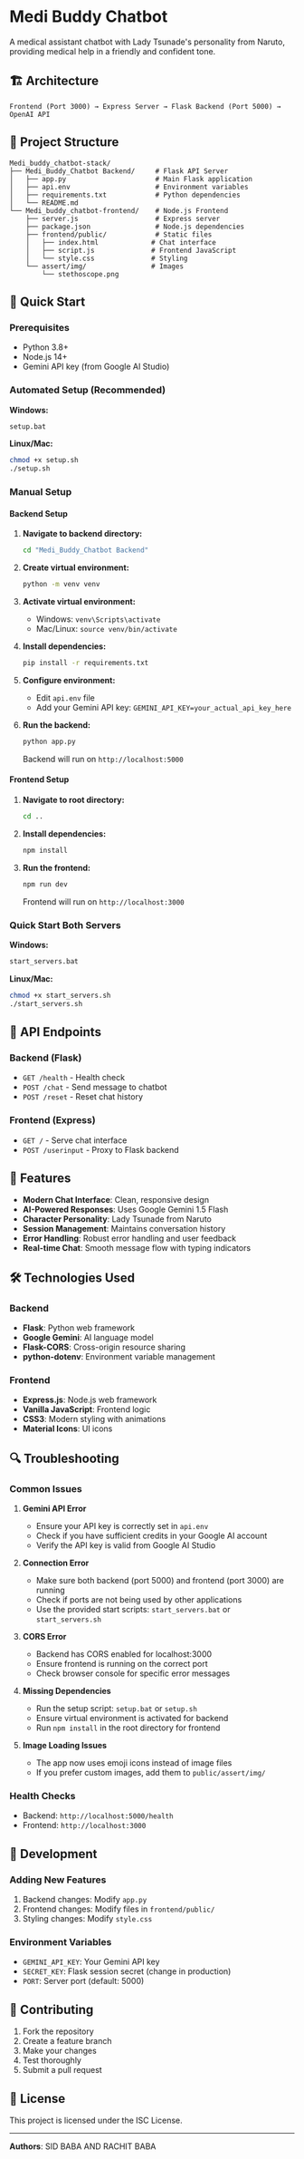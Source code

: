 # Medi Buddy Chatbot

A medical assistant chatbot with Lady Tsunade's personality from Naruto, providing medical help in a friendly and confident tone.

## 🏗️ Architecture

```
Frontend (Port 3000) → Express Server → Flask Backend (Port 5000) → OpenAI API
```

## 📁 Project Structure

```
Medi_buddy_chatbot-stack/
├── Medi_Buddy_Chatbot Backend/     # Flask API Server
│   ├── app.py                      # Main Flask application
│   ├── api.env                     # Environment variables
│   ├── requirements.txt            # Python dependencies
│   └── README.md
└── Medi_buddy_chatbot-frontend/    # Node.js Frontend
    ├── server.js                   # Express server
    ├── package.json                # Node.js dependencies
    ├── frontend/public/            # Static files
    │   ├── index.html             # Chat interface
    │   ├── script.js              # Frontend JavaScript
    │   └── style.css              # Styling
    └── assert/img/                # Images
        └── stethoscope.png
```

## 🚀 Quick Start

### Prerequisites
- Python 3.8+
- Node.js 14+
- Gemini API key (from Google AI Studio)

### Automated Setup (Recommended)

**Windows:**
```bash
setup.bat
```

**Linux/Mac:**
```bash
chmod +x setup.sh
./setup.sh
```

### Manual Setup

#### Backend Setup

1. **Navigate to backend directory:**
   ```bash
   cd "Medi_Buddy_Chatbot Backend"
   ```

2. **Create virtual environment:**
   ```bash
   python -m venv venv
   ```

3. **Activate virtual environment:**
   - Windows: `venv\Scripts\activate`
   - Mac/Linux: `source venv/bin/activate`

4. **Install dependencies:**
   ```bash
   pip install -r requirements.txt
   ```

5. **Configure environment:**
   - Edit `api.env` file
   - Add your Gemini API key: `GEMINI_API_KEY=your_actual_api_key_here`

6. **Run the backend:**
   ```bash
   python app.py
   ```
   Backend will run on `http://localhost:5000`

#### Frontend Setup

1. **Navigate to root directory:**
   ```bash
   cd ..
   ```

2. **Install dependencies:**
   ```bash
   npm install
   ```

3. **Run the frontend:**
   ```bash
   npm run dev
   ```
   Frontend will run on `http://localhost:3000`

### Quick Start Both Servers

**Windows:**
```bash
start_servers.bat
```

**Linux/Mac:**
```bash
chmod +x start_servers.sh
./start_servers.sh
```

## 🔧 API Endpoints

### Backend (Flask)
- `GET /health` - Health check
- `POST /chat` - Send message to chatbot
- `POST /reset` - Reset chat history

### Frontend (Express)
- `GET /` - Serve chat interface
- `POST /userinput` - Proxy to Flask backend

## 🎨 Features

- **Modern Chat Interface**: Clean, responsive design
- **AI-Powered Responses**: Uses Google Gemini 1.5 Flash
- **Character Personality**: Lady Tsunade from Naruto
- **Session Management**: Maintains conversation history
- **Error Handling**: Robust error handling and user feedback
- **Real-time Chat**: Smooth message flow with typing indicators

## 🛠️ Technologies Used

### Backend
- **Flask**: Python web framework
- **Google Gemini**: AI language model
- **Flask-CORS**: Cross-origin resource sharing
- **python-dotenv**: Environment variable management

### Frontend
- **Express.js**: Node.js web framework
- **Vanilla JavaScript**: Frontend logic
- **CSS3**: Modern styling with animations
- **Material Icons**: UI icons

## 🔍 Troubleshooting

### Common Issues

1. **Gemini API Error**
   - Ensure your API key is correctly set in `api.env`
   - Check if you have sufficient credits in your Google AI account
   - Verify the API key is valid from Google AI Studio

2. **Connection Error**
   - Make sure both backend (port 5000) and frontend (port 3000) are running
   - Check if ports are not being used by other applications
   - Use the provided start scripts: `start_servers.bat` or `start_servers.sh`

3. **CORS Error**
   - Backend has CORS enabled for localhost:3000
   - Ensure frontend is running on the correct port
   - Check browser console for specific error messages

4. **Missing Dependencies**
   - Run the setup script: `setup.bat` or `setup.sh`
   - Ensure virtual environment is activated for backend
   - Run `npm install` in the root directory for frontend

5. **Image Loading Issues**
   - The app now uses emoji icons instead of image files
   - If you prefer custom images, add them to `public/assert/img/`

### Health Checks

- Backend: `http://localhost:5000/health`
- Frontend: `http://localhost:3000`

## 📝 Development

### Adding New Features
1. Backend changes: Modify `app.py`
2. Frontend changes: Modify files in `frontend/public/`
3. Styling changes: Modify `style.css`

### Environment Variables
- `GEMINI_API_KEY`: Your Gemini API key
- `SECRET_KEY`: Flask session secret (change in production)
- `PORT`: Server port (default: 5000)

## 🤝 Contributing

1. Fork the repository
2. Create a feature branch
3. Make your changes
4. Test thoroughly
5. Submit a pull request

## 📄 License

This project is licensed under the ISC License.

---

**Authors**: SID BABA AND RACHIT BABA 